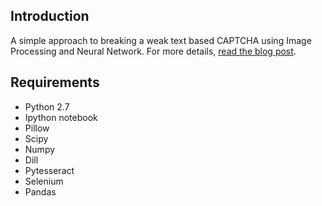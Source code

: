 ## Introduction

A simple approach to breaking a weak text based CAPTCHA using Image Processing and Neural Network. For more details, [read the blog post](http://www.thelacunablog.com/breaking-text-based-captcha.html).


## Requirements
* Python 2.7
* Ipython notebook
* Pillow
* Scipy
* Numpy
* Dill
* Pytesseract
* Selenium
* Pandas
